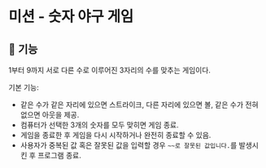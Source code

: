 # 미션 - 숫자 야구 게임

## 🚀 기능 

1부터 9까지 서로 다른 수로 이루어진 3자리의 수를 맞추는 게임이다.

기본 기능:
- 같은 수가 같은 자리에 있으면 스트라이크, 다른 자리에 있으면 볼, 같은 수가 전혀 없으면 아웃을 제공.
- 컴퓨터가 선택한 3개의 숫자를 모두 맞히면 게임 종료.
- 게임을 종료한 후 게임을 다시 시작하거나 완전히 종료할 수 있음.
- 사용자가 중복된 값 혹은 잘못된 값을 입력할 경우 `~~로 잘못된 값입니다.`를 발생시킨 후 프로그램 종료.

[//]: # (추가 기능:)

[//]: # (- 3자리 수 야구가 아닌 4자리 수 버전 선택 가능하도록 구현)

[//]: # (- 시도 횟수를 처음에 선택하게 하는 기능 구현)


